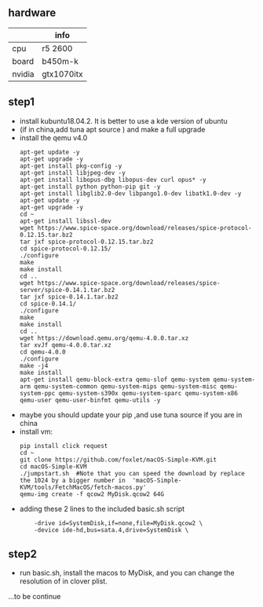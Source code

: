 ## hardware

|      |  info                                              |
| -------- | ----------------------------------------------------- |
| cpu | r5 2600                 |
| board | b450m-k            |
| nvidia | gtx1070itx          |

## 
## step1
* install kubuntu18.04.2. It is better to use a kde version of ubuntu
* (if in china,add tuna apt source ) and make a full upgrade
* install the qemu v4.0
  ```text
  apt-get update -y
  apt-get upgrade -y
  apt-get install pkg-config -y
  apt-get install libjpeg-dev -y
  apt-get install libopus-dbg libopus-dev curl opus* -y
  apt-get install python python-pip git -y
  apt-get install libglib2.0-dev libpango1.0-dev libatk1.0-dev -y
  apt-get update -y
  apt-get upgrade -y
  cd ~
  apt-get install libssl-dev
  wget https://www.spice-space.org/download/releases/spice-protocol-0.12.15.tar.bz2
  tar jxf spice-protocol-0.12.15.tar.bz2
  cd spice-protocol-0.12.15/
  ./configure 
  make
  make install
  cd ..
  wget https://www.spice-space.org/download/releases/spice-server/spice-0.14.1.tar.bz2
  tar jxf spice-0.14.1.tar.bz2 
  cd spice-0.14.1/
  ./configure 
  make 
  make install
  cd ..
  wget https://download.qemu.org/qemu-4.0.0.tar.xz
  tar xvJf qemu-4.0.0.tar.xz
  cd qemu-4.0.0
  ./configure 
  make -j4
  make install
  apt-get install qemu-block-extra qemu-slof qemu-system qemu-system-arm qemu-system-common qemu-system-mips qemu-system-misc qemu-system-ppc qemu-system-s390x qemu-system-sparc qemu-system-x86 qemu-user qemu-user-binfmt qemu-utils -y
  ```
 * maybe you should update your pip ,and use tuna source if you are in china
 * install vm:
    ```text
    pip install click request
    cd ~
    git clone https://github.com/foxlet/macOS-Simple-KVM.git
    cd macOS-Simple-KVM
    ./jumpstart.sh  #Note that you can speed the download by replace the 1024 by a bigger number in  'macOS-Simple-KVM/tools/FetchMacOS/fetch-macos.py'
    qemu-img create -f qcow2 MyDisk.qcow2 64G
    ```
 * adding these 2 lines to the included basic.sh script
     ```text
         -drive id=SystemDisk,if=none,file=MyDisk.qcow2 \
         -device ide-hd,bus=sata.4,drive=SystemDisk \
     ```
## 
## step2
* run basic.sh, install the macos to MyDisk, and you can change the resolution of in clover plist.

...to be continue
